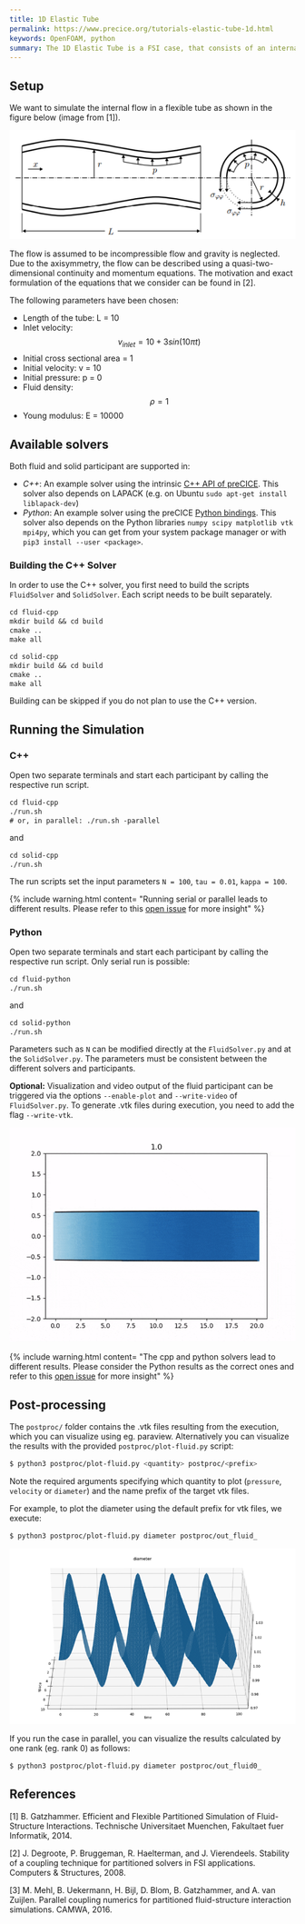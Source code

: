 ```yaml
---
title: 1D Elastic Tube
permalink: https://www.precice.org/tutorials-elastic-tube-1d.html
keywords: OpenFOAM, python
summary: The 1D Elastic Tube is a FSI case, that consists of an internal flow in a flexible tube. The flow is unsteady and incompressible. This tutorial contains C++ and Python variants of the fluid and solid solvers. Running the simulation takes just 1-2 minutes.  
---
```



## Setup

We want to simulate the internal flow in a flexible tube as shown in the figure below (image from [1]).

![FSI3 setup](images/tutorials-elastic-tube-1d-setup.png)

The flow is assumed to be incompressible flow and gravity is neglected. Due to the axisymmetry, the flow can be described using a quasi-two-dimensional continuity and momentum equations. The motivation and exact formulation of the equations that we consider can be found in [2]. 

The following parameters have been chosen:
- Length of the tube: L = 10
- Inlet velocity: $$ v_{inlet} = 10 + 3 sin (10 \pi t) $$
- Initial cross sectional area = 1
- Initial velocity: v = 10
- Initial pressure: p = 0
- Fluid density: $$ \rho = 1 $$
- Young modulus: E = 10000


## Available solvers

Both fluid and solid participant are supported in:

* *C++*: An example solver using the intrinsic [C++ API of preCICE](couple-your-code-api.html). This solver also depends on LAPACK (e.g. on Ubuntu `sudo apt-get install liblapack-dev`)
* *Python*: An example solver using the preCICE [Python bindings](installation-bindings-python.html). This solver also depends on the Python libraries `numpy scipy matplotlib vtk mpi4py`, which you can get from your system package manager or with `pip3 install --user <package>`.


### Building the C++ Solver

In order to use the C++ solver, you first need to build the scripts `FluidSolver` and `SolidSolver`. Each script needs to be built separately.

```
cd fluid-cpp
mkdir build && cd build
cmake ..
make all
```

```
cd solid-cpp
mkdir build && cd build
cmake .. 
make all
```

Building can be skipped if you do not plan to use the C++ version.  

## Running the Simulation 

### C++

Open two separate terminals and start each participant by calling the respective run script. 

```
cd fluid-cpp
./run.sh
# or, in parallel: ./run.sh -parallel
```
and
```
cd solid-cpp
./run.sh
```

The run scripts set the input parameters `N = 100`, `tau = 0.01`, `kappa = 100`. 

{% include warning.html content= "Running serial or parallel leads to different results. Please refer to this [open issue](https://github.com/precice/elastictube1d/issues/40) for more insight" %}

### Python

Open two separate terminals and start each participant by calling the respective run script. Only serial run is possible:

```
cd fluid-python
./run.sh
```
and
```
cd solid-python
./run.sh
```
Parameters such as `N` can be modified directly at the `FluidSolver.py` and at the `SolidSolver.py`. The parameters must be consistent between the different solvers and participants. 

**Optional:** Visualization and video output of the fluid participant can be triggered via the options `--enable-plot` and `--write-video` of `FluidSolver.py`. To generate .vtk files during execution, you need to add the flag `--write-vtk`.

![Elastic tube animation](images/tutorials-elastic-tube-1d-animation.gif)

{% include warning.html content= "The cpp and python solvers lead to different results. Please consider the Python results as the correct ones and refer to this [open issue](https://github.com/precice/elastictube1d/issues/41) for more insight" %}

## Post-processing

The `postproc/` folder contains the .vtk files resulting from the execution, which you can visualize using eg. paraview. Alternatively you can visualize the results with the provided `postproc/plot-fluid.py` script:

```bash
$ python3 postproc/plot-fluid.py <quantity> postproc/<prefix>
```
Note the required arguments specifying which quantity to plot (`pressure`, `velocity` or `diameter`) and the name prefix of the target vtk files.

For example, to plot the diameter using the default prefix for vtk files, we execute:
```bash
$ python3 postproc/plot-fluid.py diameter postproc/out_fluid_
```
![FSI3 setup](images/tutorials-elastic-tube-1d-diameter.png)

If you run the case in parallel, you can visualize the results calculated by one rank (eg. rank 0) as follows:

```bash
$ python3 postproc/plot-fluid.py diameter postproc/out_fluid0_
```


## References

[1] B. Gatzhammer. Efficient and Flexible Partitioned Simulation of Fluid-Structure Interactions. Technische Universitaet Muenchen, Fakultaet fuer Informatik, 2014.

[2] J. Degroote, P. Bruggeman, R. Haelterman, and J. Vierendeels. Stability of a coupling technique for partitioned solvers in FSI applications. Computers & Structures, 2008.

[3] M. Mehl, B. Uekermann, H. Bijl, D. Blom, B. Gatzhammer, and A. van Zuijlen.
Parallel coupling numerics for partitioned fluid-structure interaction simulations. CAMWA, 2016.  





